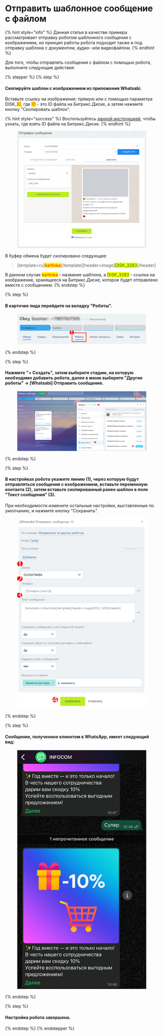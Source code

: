 # Отправить шаблонное сообщение с файлом

{% hint style="info" %}
Данная статья в качестве примера рассматривает отправку роботом шаблонного сообщения с изображением, но принцип работы робота подходит также и под отправку шаблона с документом, аудио- или видеофайлом.
{% endhint %}

Для того, чтобы отправлять сообщения с файлом с помощью робота, выполните следующие действия:

{% stepper %}
{% step %}
#### Скопируйте шаблон с изображением из приложения Whatsabi.

Вставьте ссылку на изображение: прямую или с помощью параметра DISK\_<mark style="color:red;">ID</mark>, где <mark style="color:red;">ID</mark> - это ID файла на Битрикс.Диске, а затем нажмите кнопку "Скопировать шаблон".

{% hint style="success" %}
Воспользуйтесь [данной инструкцией](../nastroika-otpravki-faila-v-zavisimosti-ot-istochnika.md#ukazanie-id-otpravlyaemogo-faila), чтобы узнать, где взять ID файла на Битрикс.Диске.
{% endhint %}

<figure><img src="../../.gitbook/assets/Скриншот 21.08.25_03.46.34.png" alt=""><figcaption></figcaption></figure>

В буфер обмена будет скопировано следующее:

> \[template=ru]<mark style="color:red;">kartinka</mark>\[/template]\[header=image]<mark style="color:green;">DISK\_3283</mark>\[/header]

В данном случае <mark style="color:red;">kartinka</mark> - название шаблона, а <mark style="color:green;">DISK\_3283</mark> - ссылка на изображение, хранящееся на Битрикс.Диске, которое будет отправлено вместе с сообщением.
{% endstep %}

{% step %}
#### В карточке лида перейдите на вкладку "Роботы".&#x20;

<figure><img src="../../.gitbook/assets/Скриншот 21.08.25_05.00.08.png" alt=""><figcaption></figcaption></figure>
{% endstep %}

{% step %}
#### Нажмите "+ Создать", затем выберите стадию, на которую необходимо добавить робота, далее в меню выберите "Другие роботы" -> \[Whatsabi] Отправить сообщение.

<figure><img src="../../.gitbook/assets/Скриншот 21.08.25_05.04.09.png" alt=""><figcaption></figcaption></figure>
{% endstep %}

{% step %}
#### В настройках робота укажите линию (1), через которую будут отправляться сообщения с изображением, вставьте переменную контакта (2), затем вставьте скопированный ранее шаблон в поле "Текст сообщения" (3).&#x20;

При необходимости измените остальные настройки, выставленные по умолчанию, и нажмите кнопку "Сохранить".

<figure><img src="../../.gitbook/assets/Скриншот 21.08.25_05.44.09.png" alt=""><figcaption></figcaption></figure>
{% endstep %}

{% step %}
#### Сообщение, полученное клиентом в WhatsApp, имеет следующий вид:

<figure><img src="../../.gitbook/assets/image (290).png" alt=""><figcaption></figcaption></figure>
{% endstep %}

{% step %}
#### Настройка робота завершена.
{% endstep %}
{% endstepper %}



